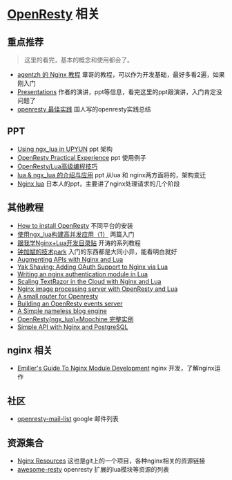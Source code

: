 # [OpenResty](http://openresty.org/) 相关

## 重点推荐
> 这里的看完，基本的概念和使用都会了。

+ [agentzh 的 Nginx 教程](http://openresty.org/download/agentzh-nginx-tutorials-zhcn.html) 章哥的教程，可以作为开发基础，最好多看2遍，如果刚入门
+ [Presentations](http://openresty.org/#Presentations) 作者的演讲，ppt等信息，看完这里的ppt跟演讲，入门肯定没问题了
+ [openresty 最佳实践](https://github.com/moonbingbing/openresty-best-practices) 国人写的openresty实践总结

## PPT
+ [Using ngx_lua in UPYUN](http://www.slideshare.net/timebug/using-ngxlua-in-upyun) ppt 架构
+ [OpenResty Practical Experience](http://www.slideshare.net/xqpmjh/openresty-practical-programming) ppt 使用例子
+ [OpenResty/Lua高级编程技巧](http://www.slideshare.net/xqpmjh/openrestylua)
+ [lua & ngx_lua 的介绍与应用](http://www.slideshare.net/hugodotlau/lua-ngxlua) ppt 从lua 和 nginx两方面将的，架构变迁
+ [Nginx lua](http://www.slideshare.net/harukayon/ngx-lua-public) 日本人的ppt，主要讲了nginx处理请求的几个阶段


## 其他教程
+ [How to install OpenResty](http://www.nginxtips.com/how-to-install-openresty/) 不同平台的安装
+ [使用ngx_lua构建高并发应用（1）](http://blog.csdn.net/chosen0ne/article/details/7304192) 两篇入门
+ [跟我学Nginx+Lua开发目录贴](http://jinnianshilongnian.iteye.com/blog/2190344) 开涛的系列教程
+ [钟加斌的技术park](http://blog.chinaunix.net/uid/26443921/cid-158075-list-1.html)  入门的东西都是大同小异，能看明白就好
+ [Augmenting APIs with Nginx and Lua](http://tech.3scale.net/2013/01/09/augment-your-api-without-touching-it/)
+ [Yak Shaving: Adding OAuth Support to Nginx via Lua](http://chairnerd.seatgeek.com/oauth-support-for-nginx-with-lua/)
+ [Writing an nginx authentication module in Lua](http://www.stavros.io/posts/writing-an-nginx-authentication-module-in-lua/)
+ [Scaling TextRazor in the Cloud with Nginx and Lua](http://www.textrazor.com/blog/2013/03/scaling-textrazor-in-the-cloud-with-nginx-and-lua.html)
+ [Nginx image processing server with OpenResty and Lua](http://leafo.net/posts/creating_an_image_server.html)
+ [A small router for Openresty](https://docs.apitools.com/blog/2014/04/24/a-small-router-for-openresty.html)
+ [Building an OpenResty events server](https://github.com/cagerton/dropthat/)
+ [A Simple nameless blog engine](https://github.com/torhve/LuaWeb)
+ [OpenResty(ngx_lua)+Moochine 完整实例](https://github.com/appwilldev/moochine-demo)
+ [Simple API with Nginx and PostgreSQL](http://rny.io/nginx/postgresql/2013/07/26/simple-api-with-nginx-and-postgresql.html)


## nginx 相关
+ [Emiller's Guide To Nginx Module Development](http://www.evanmiller.org/nginx-modules-guide.html) nginx 开发，了解nginx运作

## 社区
+ [openresty-mail-list](https://groups.google.com/forum/#!forum/openresty) google 邮件列表

## 资源集合
+ [Nginx Resources](https://github.com/fcambus/nginx-resources) 这也是git上的一个项目，各种nginx相关的资源链接
+ [awesome-resty](http://getawesomeness.com/get/openresty)  openresty 扩展的lua模块等资源的列表
